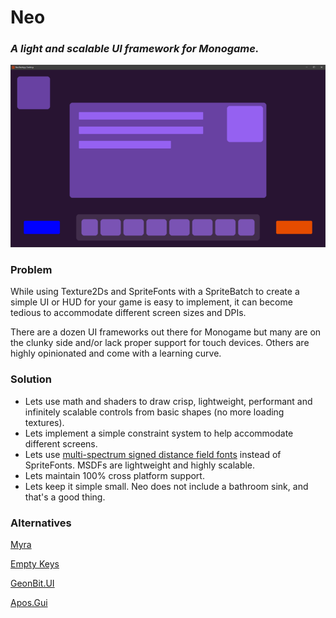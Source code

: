 # Neo

### *A light and scalable UI framework for Monogame.*

![alt text](https://github.com/daglundberg/neo/blob/master/images/constraints.png?raw=true)

### Problem

While using Texture2Ds and SpriteFonts with a SpriteBatch to create a simple UI or HUD for your game is easy to implement, it can become tedious to accommodate different screen sizes and DPIs.

There are a dozen UI frameworks out there for Monogame but many are on the clunky side and/or lack proper support for touch devices. Others are highly opinionated and come with a learning curve.

### Solution

- Lets use math and shaders to draw crisp, lightweight, performant and infinitely scalable controls from basic shapes (no more loading textures).
- Lets implement a simple constraint system to help accommodate different screens.
- Lets use [multi-spectrum signed distance field fonts](https://github.com/Chlumsky/msdfgen) instead of SpriteFonts. MSDFs are lightweight and highly scalable.
- Lets maintain 100% cross platform support.
- Lets keep it simple small. Neo does not include a bathroom sink, and that's a good thing.

### Alternatives

[Myra](https://github.com/rds1983/Myra) 

[Empty Keys](https://www.emptykeys.com/ui_library/)

[GeonBit.UI](https://github.com/RonenNess/GeonBit.UI)

[Apos.Gui](https://github.com/Apostolique/Apos.Gui)